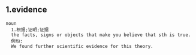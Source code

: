 1.evidence
----

    noun
      1.根据;证明;证据
      the facts, signs or objects that make you believe that sth is true.
      例句:
      We found further scientific evidence for this theory.
